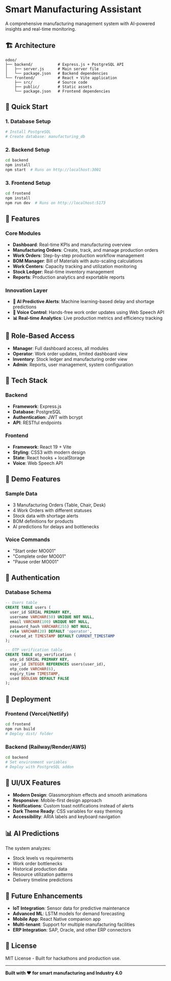 # Smart Manufacturing Assistant

A comprehensive manufacturing management system with AI-powered insights and real-time monitoring.

## 🏗️ Architecture

```
odoo/
├── backend/           # Express.js + PostgreSQL API
│   ├── server.js      # Main server file
│   └── package.json   # Backend dependencies
└── frontend/          # React + Vite application
    ├── src/           # Source code
    ├── public/        # Static assets
    └── package.json   # Frontend dependencies
```

## 🚀 Quick Start

### 1. Database Setup
```bash
# Install PostgreSQL
# Create database: manufacturing_db
```

### 2. Backend Setup
```bash
cd backend
npm install
npm start  # Runs on http://localhost:3001
```

### 3. Frontend Setup
```bash
cd frontend
npm install
npm run dev  # Runs on http://localhost:5173
```

## 🎯 Features

### Core Modules
- **Dashboard**: Real-time KPIs and manufacturing overview
- **Manufacturing Orders**: Create, track, and manage production orders
- **Work Orders**: Step-by-step production workflow management
- **BOM Manager**: Bill of Materials with auto-scaling calculations
- **Work Centers**: Capacity tracking and utilization monitoring
- **Stock Ledger**: Real-time inventory management
- **Reports**: Production analytics and exportable reports

### Innovation Layer
- **🤖 AI Predictive Alerts**: Machine learning-based delay and shortage predictions
- **🎤 Voice Control**: Hands-free work order updates using Web Speech API
- **📊 Real-time Analytics**: Live production metrics and efficiency tracking

## 👥 Role-Based Access

- **Manager**: Full dashboard access, all modules
- **Operator**: Work order updates, limited dashboard view
- **Inventory**: Stock ledger and manufacturing order view
- **Admin**: Reports, user management, system configuration

## 🔧 Tech Stack

### Backend
- **Framework**: Express.js
- **Database**: PostgreSQL
- **Authentication**: JWT with bcrypt
- **API**: RESTful endpoints

### Frontend
- **Framework**: React 19 + Vite
- **Styling**: CSS3 with modern design
- **State**: React hooks + localStorage
- **Voice**: Web Speech API

## 📱 Demo Features

### Sample Data
- 3 Manufacturing Orders (Table, Chair, Desk)
- 4 Work Orders with different statuses
- Stock data with shortage alerts
- BOM definitions for products
- AI predictions for delays and bottlenecks

### Voice Commands
- "Start order MO001"
- "Complete order MO001"
- "Pause order MO001"

## 🔐 Authentication

### Database Schema
```sql
-- Users table
CREATE TABLE users (
  user_id SERIAL PRIMARY KEY,
  username VARCHAR(50) UNIQUE NOT NULL,
  email VARCHAR(100) UNIQUE NOT NULL,
  password_hash VARCHAR(255) NOT NULL,
  role VARCHAR(20) DEFAULT 'operator',
  created_at TIMESTAMP DEFAULT CURRENT_TIMESTAMP
);

-- OTP verification table
CREATE TABLE otp_verification (
  otp_id SERIAL PRIMARY KEY,
  user_id INTEGER REFERENCES users(user_id),
  otp_code VARCHAR(6),
  expiry_time TIMESTAMP,
  used BOOLEAN DEFAULT FALSE
);
```

## 🚀 Deployment

### Frontend (Vercel/Netlify)
```bash
cd frontend
npm run build
# Deploy dist/ folder
```

### Backend (Railway/Render/AWS)
```bash
cd backend
# Set environment variables
# Deploy with PostgreSQL addon
```

## 🎨 UI/UX Features

- **Modern Design**: Glassmorphism effects and smooth animations
- **Responsive**: Mobile-first design approach
- **Notifications**: Custom toast notifications instead of alerts
- **Dark Theme Ready**: CSS variables for easy theming
- **Accessibility**: ARIA labels and keyboard navigation

## 📊 AI Predictions

The system analyzes:
- Stock levels vs requirements
- Work order bottlenecks
- Historical production data
- Resource utilization patterns
- Delivery timeline predictions

## 🔮 Future Enhancements

- **IoT Integration**: Sensor data for predictive maintenance
- **Advanced ML**: LSTM models for demand forecasting
- **Mobile App**: React Native companion app
- **Multi-tenant**: Support for multiple manufacturing facilities
- **ERP Integration**: SAP, Oracle, and other ERP connectors

## 📄 License

MIT License - Built for hackathons and production use.

---

**Built with ❤️ for smart manufacturing and Industry 4.0**